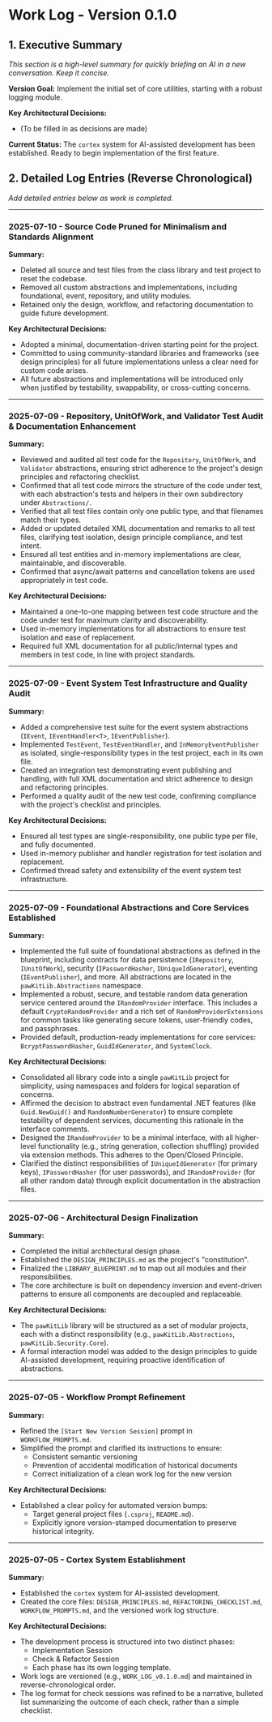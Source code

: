 ﻿# Work Log - Version 0.1.0

## 1. Executive Summary

*This section is a high-level summary for quickly briefing an AI in a new conversation. Keep it concise.*

**Version Goal:** Implement the initial set of core utilities, starting with a robust logging module.

**Key Architectural Decisions:**
- (To be filled in as decisions are made)

**Current Status:** The `cortex` system for AI-assisted development has been established. Ready to begin implementation of the first feature.

## 2. Detailed Log Entries (Reverse Chronological)

*Add detailed entries below as work is completed.*

---

### 2025-07-10 - Source Code Pruned for Minimalism and Standards Alignment

**Summary:**
- Deleted all source and test files from the class library and test project to reset the codebase.
- Removed all custom abstractions and implementations, including foundational, event, repository, and utility modules.
- Retained only the design, workflow, and refactoring documentation to guide future development.

**Key Architectural Decisions:**
- Adopted a minimal, documentation-driven starting point for the project.
- Committed to using community-standard libraries and frameworks (see design principles) for all future implementations unless a clear need for custom code arises.
- All future abstractions and implementations will be introduced only when justified by testability, swappability, or cross-cutting concerns.

---

### 2025-07-09 - Repository, UnitOfWork, and Validator Test Audit & Documentation Enhancement

**Summary:**
- Reviewed and audited all test code for the `Repository`, `UnitOfWork`, and `Validator` abstractions, ensuring strict adherence to the project's design principles and refactoring checklist.
- Confirmed that all test code mirrors the structure of the code under test, with each abstraction's tests and helpers in their own subdirectory under `Abstractions/`.
- Verified that all test files contain only one public type, and that filenames match their types.
- Added or updated detailed XML documentation and remarks to all test files, clarifying test isolation, design principle compliance, and test intent.
- Ensured all test entities and in-memory implementations are clear, maintainable, and discoverable.
- Confirmed that async/await patterns and cancellation tokens are used appropriately in test code.

**Key Architectural Decisions:**
- Maintained a one-to-one mapping between test code structure and the code under test for maximum clarity and discoverability.
- Used in-memory implementations for all abstractions to ensure test isolation and ease of replacement.
- Required full XML documentation for all public/internal types and members in test code, in line with project standards.

---

### 2025-07-09 - Event System Test Infrastructure and Quality Audit

**Summary:**
- Added a comprehensive test suite for the event system abstractions (`IEvent`, `IEventHandler<T>`, `IEventPublisher`).
- Implemented `TestEvent`, `TestEventHandler`, and `InMemoryEventPublisher` as isolated, single-responsibility types in the test project, each in its own file.
- Created an integration test demonstrating event publishing and handling, with full XML documentation and strict adherence to design and refactoring principles.
- Performed a quality audit of the new test code, confirming compliance with the project's checklist and principles.

**Key Architectural Decisions:**
- Ensured all test types are single-responsibility, one public type per file, and fully documented.
- Used in-memory publisher and handler registration for test isolation and replacement.
- Confirmed thread safety and extensibility of the event system test infrastructure.

---

### 2025-07-09 - Foundational Abstractions and Core Services Established

**Summary:**
- Implemented the full suite of foundational abstractions as defined in the blueprint, including contracts for data persistence (`IRepository`, `IUnitOfWork`), security (`IPasswordHasher`, `IUniqueIdGenerator`), eventing (`IEventPublisher`), and more. All abstractions are located in the `pawKitLib.Abstractions` namespace.
- Implemented a robust, secure, and testable random data generation service centered around the `IRandomProvider` interface. This includes a default `CryptoRandomProvider` and a rich set of `RandomProviderExtensions` for common tasks like generating secure tokens, user-friendly codes, and passphrases.
- Provided default, production-ready implementations for core services: `BcryptPasswordHasher`, `GuidIdGenerator`, and `SystemClock`.

**Key Architectural Decisions:**
- Consolidated all library code into a single `pawKitLib` project for simplicity, using namespaces and folders for logical separation of concerns.
- Affirmed the decision to abstract even fundamental .NET features (like `Guid.NewGuid()` and `RandomNumberGenerator`) to ensure complete testability of dependent services, documenting this rationale in the interface comments.
- Designed the `IRandomProvider` to be a minimal interface, with all higher-level functionality (e.g., string generation, collection shuffling) provided via extension methods. This adheres to the Open/Closed Principle.
- Clarified the distinct responsibilities of `IUniqueIdGenerator` (for primary keys), `IPasswordHasher` (for user passwords), and `IRandomProvider` (for all other random data) through explicit documentation in the abstraction files.

---

### 2025-07-06 - Architectural Design Finalization

**Summary:**
- Completed the initial architectural design phase.
- Established the `DESIGN_PRINCIPLES.md` as the project's "constitution".
- Finalized the `LIBRARY_BLUEPRINT.md` to map out all modules and their responsibilities.
- The core architecture is built on dependency inversion and event-driven patterns to ensure all components are decoupled and replaceable.

**Key Architectural Decisions:**
- The `pawKitLib` library will be structured as a set of modular projects, each with a distinct responsibility (e.g., `pawKitLib.Abstractions`, `pawKitLib.Security.Core`).
- A formal interaction model was added to the design principles to guide AI-assisted development, requiring proactive identification of abstractions.

---

### 2025-07-05 - Workflow Prompt Refinement

**Summary:**
- Refined the `[Start New Version Session]` prompt in `WORKFLOW_PROMPTS.md`.
- Simplified the prompt and clarified its instructions to ensure:
  - Consistent semantic versioning
  - Prevention of accidental modification of historical documents
  - Correct initialization of a clean work log for the new version

**Key Architectural Decisions:**
- Established a clear policy for automated version bumps:
  - Target general project files (`.csproj`, `README.md`).
  - Explicitly ignore version-stamped documentation to preserve historical integrity.

---

### 2025-07-05 - Cortex System Establishment

**Summary:**
- Established the `cortex` system for AI-assisted development.
- Created the core files: `DESIGN_PRINCIPLES.md`, `REFACTORING_CHECKLIST.md`, `WORKFLOW_PROMPTS.md`, and the versioned work log structure.

**Key Architectural Decisions:**
- The development process is structured into two distinct phases:
  - Implementation Session
  - Check & Refactor Session
  - Each phase has its own logging template.
- Work logs are versioned (e.g., `WORK_LOG_v0.1.0.md`) and maintained in reverse-chronological order.
- The log format for check sessions was refined to be a narrative, bulleted list summarizing the outcome of each check, rather than a simple checklist.